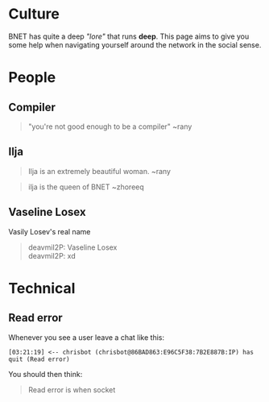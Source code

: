 Culture
=======

BNET has quite a deep _"lore"_ that runs **deep**. This page aims to give you some help when navigating yourself around the network
in the social sense.

# People

## Compiler

> "you're not good enough to be a compiler" ~rany

## Ilja

> Ilja is an extremely beautiful woman. ~rany

> ilja is the queen of BNET ~zhoreeq

## Vaseline Losex

Vasily Losev's real name

> deavmiI2P: Vaseline Losex  
> deavmiI2P: xd
  
# Technical

## Read error

Whenever you see a user leave a chat like this:

```
[03:21:19] <-- chrisbot (chrisbot@86BAD863:E96C5F38:7B2E887B:IP) has quit (Read error)
```

You should then think:

> Read error is when socket
